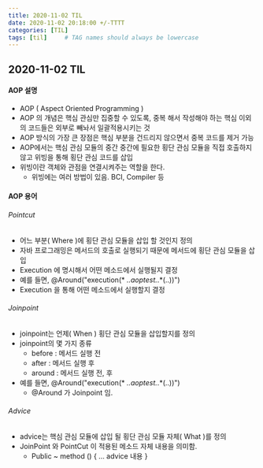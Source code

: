 ```yaml
---
title: 2020-11-02 TIL
date: 2020-11-02 20:18:00 +/-TTTT
categories: [TIL]
tags: [til]     # TAG names should always be lowercase
---
```

 
## 2020-11-02 TIL 


#### AOP 설명

-   AOP ( Aspect Oriented Programming )
-   AOP 의 개념은 핵심 관심만 집중할 수 있도록, 중복 해서 작성해야 하는 핵심 이외의 코드들은 외부로 빼놔서 일괄적용시키는 것
-   AOP 방식의 가장 큰 장점은 핵심 부분을 건드리지 않으면서 중복 코드를 제거 가능
-   AOP에서는 핵심 관심 모듈의 중간 중간에 필요한 횡단 관심 모듈을 직접 호출하지 않고 위빙을 통해 횡단 관심 코드를 삽입
-   위빙이란 객체와 관점을 연결시켜주는 역할을 한다.
    -   위빙에는 여러 방법이 있음. BCI, Compiler 등

#### AOP 용어

###### Pointcut

-   어느 부분( Where )에 횡단 관심 모듈을 삽입 할 것인지 정의
-   자바 프로그래밍은 메서드의 호출로 실행되기 때문에 메서드에 횡단 관심 모듈을 삽입
-   Execution 에 명시해서 어떤 메소드에서 실행될지 결정
-   예를 들면, @Around("execution(\* _..aoptest._.\*(..))")
-   Execution 을 통해 어떤 메소드에서 실행할지 결정

###### Joinpoint

-   joinpoint는 언제( When ) 횡단 관심 모듈을 삽입할지를 정의
-   joinpoint의 몇 가지 종류
    -   before : 메서드 실행 전
    -   after : 메서드 실행 후
    -   around : 메서드 실행 전, 후
-   예를 들면, @Around("execution(\* _..aoptest._.\*(..))")
    -   @Around 가 Joinpoint 임.

###### Advice

-   advice는 핵심 관심 모듈에 삽입 될 횡단 관심 모듈 자체( What )를 정의
-   JoinPoint 와 PointCut 이 적용된 메소드 자체 내용을 의미함.
    -   Public ~ method () { … advice 내용 }
